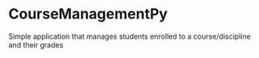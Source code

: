# CourseManagementPy
Simple application that manages students enrolled to a course/discipline and their grades
